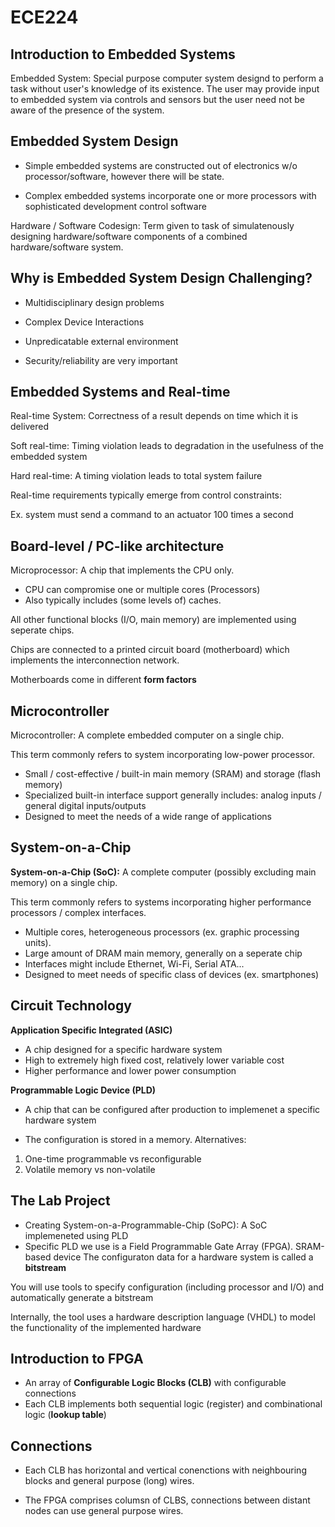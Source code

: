 # ECE224

## Introduction to Embedded Systems

Embedded System: Special purpose computer system designd to perform a task without user's knowledge of its existence. The user may
provide input to embedded system via controls and sensors but the user need not be aware of the presence of the system.

## Embedded System Design

- Simple embedded systems are constructed out of electronics w/o processor/software, however
there will be state.

- Complex embedded systems incorporate one or more processors with sophisticated development control
software

Hardware / Software Codesign: Term given to task of simulatenously designing hardware/software components of a combined
hardware/software system.

## Why is Embedded System Design Challenging?

- Multidisciplinary design problems
- Complex Device Interactions
- Unpredicatable external environment

- Security/reliability are very important

## Embedded Systems and Real-time

Real-time System: Correctness of a result depends on time which it is delivered

Soft real-time: Timing violation leads to degradation in the usefulness of the
embedded system

Hard real-time: A timing violation leads to total system failure

Real-time requirements typically emerge from control constraints:

Ex. system must send a command to an actuator 100 times a second

## Board-level / PC-like architecture

Microprocessor: A chip that implements the CPU only.

- CPU can compromise one or multiple cores (Processors)
- Also typically includes (some levels of) caches.

All other functional blocks (I/O, main memory) are implemented using seperate chips.

Chips are connected to a printed circuit board (motherboard) which implements the
interconnection network.

Motherboards come in different **form factors**

## Microcontroller

Microcontroller: A complete embedded computer on a single chip.

This term commonly refers to system incorporating low-power processor.

- Small / cost-effective / built-in main memory (SRAM) and storage (flash memory)
- Specialized built-in interface support generally includes: analog inputs / general digital inputs/outputs
- Designed to meet the needs of a wide range of applications

## System-on-a-Chip

**System-on-a-Chip (SoC):** A complete computer (possibly excluding main memory) on a single chip.

This term commonly refers to systems incorporating higher performance processors / complex interfaces.

- Multiple cores, heterogeneous processors (ex. graphic processing units).
- Large amount of DRAM main memory, generally on a seperate chip
- Interfaces might include Ethernet, Wi-Fi, Serial ATA...
- Designed to meet needs of specific class of devices (ex. smartphones)

## Circuit Technology

**Application Specific Integrated (ASIC)**

- A chip designed for a specific hardware system
- High to extremely high fixed cost, relatively lower variable cost
- Higher performance and lower power consumption

**Programmable Logic Device (PLD)**

- A chip that can be configured after production to implemenet a specific hardware system

- The configuration is stored in a memory. Alternatives:
1. One-time programmable vs reconfigurable
2. Volatile memory vs non-volatile

## The Lab Project

- Creating System-on-a-Programmable-Chip (SoPC): A SoC implemeneted using PLD
- Specific PLD we use is a Field Programmable Gate Array (FPGA).
SRAM-based device
The configuraton data for a hardware system is called a **bitstream**

You will use tools to specify configuration (including processor and I/O) and automatically
generate a bitstream

Internally, the tool uses a hardware description language (VHDL) to model the functionality of the implemented hardware

## Introduction to FPGA

- An array of **Configurable Logic Blocks (CLB)** with configurable connections
- Each CLB implements both sequential logic (register) and combinational logic (**lookup table**)

## Connections

- Each CLB has horizontal and vertical conenctions with neighbouring blocks and general purpose (long) wires.

- The FPGA comprises columsn of CLBS, connections between distant nodes can use general purpose wires.
